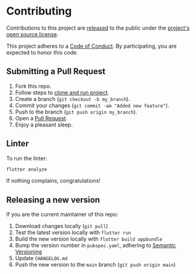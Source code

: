 # Contributing

Contributions to this project are [released](https://help.github.com/articles/github-terms-of-service/#6-contributions-under-repository-license) to the public under the [project's open source license](LICENSE).

This project adheres to a [Code of Conduct][code-of-conduct]. By participating, you are expected to honor this code.

[code-of-conduct]: CODE_OF_CONDUCT.md

## Submitting a Pull Request

1. Fork this repo.
1. Follow steps to [clone and run project](README.md#how-to-run).
1. Create a branch (`git checkout -b my_branch`).
1. Commit your changes (`git commit -am "Added new feature"`).
1. Push to the branch (`git push origin my_branch`).
1. Open a [Pull Request][pull-request].
1. Enjoy a pleasant sleep.

## Linter

To run the linter:

```sh
flutter analyze
```

If nothing complains, congratulations!

## Releasing a new version

If you are the current maintainer of this repo:

1. Download changes locally (`git pull`)
1. Test the latest version locally with `flutter run`
1. Build the new version locally with `flutter build appbundle`
1. Bump the version number in `pubspec.yaml`, adhering to [Semantic Versioning](http://semver.org/)
1. Update `CHANGELOG.md`
1. Push the new version to the `main` branch (`git push origin main`)

[pull-request]: https://github.com/OutdatedGuy/Whats-That-Anime/pulls
